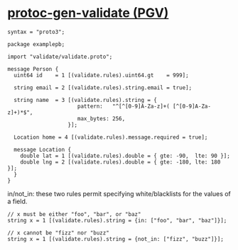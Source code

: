 
# [protoc-gen-validate (PGV)](https://github.com/envoyproxy/protoc-gen-validate)
```
syntax = "proto3";

package examplepb;

import "validate/validate.proto";

message Person {
  uint64 id    = 1 [(validate.rules).uint64.gt    = 999];

  string email = 2 [(validate.rules).string.email = true];

  string name  = 3 [(validate.rules).string = {
                      pattern:   "^[^[0-9]A-Za-z]+( [^[0-9]A-Za-z]+)*$",
                      max_bytes: 256,
                   }];

  Location home = 4 [(validate.rules).message.required = true];

  message Location {
    double lat = 1 [(validate.rules).double = { gte: -90,  lte: 90 }];
    double lng = 2 [(validate.rules).double = { gte: -180, lte: 180 }];
  }
}
```

in/not_in: these two rules permit specifying white/blacklists for the values of a field.
```
// x must be either "foo", "bar", or "baz"
string x = 1 [(validate.rules).string = {in: ["foo", "bar", "baz"]}];

// x cannot be "fizz" nor "buzz"
string x = 1 [(validate.rules).string = {not_in: ["fizz", "buzz"]}];
```



